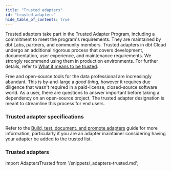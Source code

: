 ```yaml
---
title: "Trusted adapters"
id: "trusted-adapters"
hide_table_of_contents: true
---
```



Trusted adapters take part in the Trusted Adapter Program, including a commitment to meet the program's requirements. They are maintained by dbt Labs, partners, and community members. Trusted adapters in dbt Cloud undergo an additional rigorous process that covers development, documentation, user experience, and maintenance requirements. We strongly recommend using them in production environments. For further details, refer to [What it means to be trusted](/guides/adapter-creation?step=8#what-it-means-to-be-trusted).

Free and open-source tools for the data professional are increasingly abundant. This is by-and-large a *good thing*, however it requires due diligence that wasn't required in a paid-license, closed-source software world. As a user, there are questions to answer important before taking a dependency on an open-source project. The trusted adapter designation is meant to streamline this process for end users.

### Trusted adapter specifications

Refer to the [Build, test, document, and promote adapters](/guides/adapter-creation) guide for more information, particularly if you are an adapter maintainer considering having your adapter be added to the trusted list.


### Trusted adapters

import AdaptersTrusted from '/snippets/_adapters-trusted.md';

<AdaptersTrusted />

<MSCallout />


